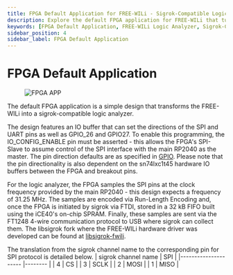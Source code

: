 ```yaml
---
title: FPGA Default Application for FREE-WILi - Sigrok-Compatible Logic Analyzer
description: Explore the default FPGA application for FREE-WILi that turns it into a sigrok-compatible logic analyzer. The design includes SPI, UART, and GPIO configurations, with sampling at 31.25 MHz and encoding via Run-Length Encoding. Detailed channel name translations for SPI are provided.
keywords: [FPGA Default Application, FREE-WILi Logic Analyzer, Sigrok-Compatible FPGA, SPI Configuration, iCE40 FPGA, FTDI Communication, Run-Length Encoding, libsigrok-fwili]
sidebar_position: 4
sidebar_label: FPGA Default Application
---
```


# FPGA Default Application

<div class="text--center">

<figure>

![FPGA APP](../../assets/fpga_default_app.png "FPGA APP")
<figcaption></figcaption>
</figure>
</div>

The default FPGA application is a simple design that transforms the FREE-WILi into a sigrok-compatible logic analyzer.

The design features an IO buffer that can set the directions of the SPI and UART pins as well as GPIO_26 and GPIO27. To enable this programming, the IO_CONFIG_ENABLE pin must be asserted - this allows the FPGA's SPI-Slave to assume control of the SPI interface with the main RP2040 as the master. The pin direction defaults are as specified in [GPIO](/gpio/). Please note that the pin directionality is also dependent on the sn74lxc1t45 hardware IO buffers between the FPGA and breakout pins.

For the logic analyzer, the FPGA samples the SPI pins at the clock frequency provided by the main RP2040 - this design expects a frequency of 31.25 MHz. The samples are encoded via Run-Length Encoding and, once the FPGA is initiated by sigrok via FTDI, stored in a 32 kB FIFO built using the iCE40's on-chip SPRAM. Finally, these samples are sent via the FT1248 4-wire communication protocol to USB where sigrok can collect them. The libsigrok fork where the FREE-WILi hardware driver was developed can be found at [libsigrok-fwili](https://github.com/Ytuf/libsigrok-fwili).

The translation from the sigrok channel name to the corresponding pin for SPI protocol is detailed below.
| sigrok channel name  	| SPI     |
|---------------------	|-------- |
| 4            	        | CS      |
| 3                     | SCLK 	  |
| 2                	    | MOSI    |
| 1                	    | MISO    |

<!-- Two additional versions of this application are available, one sampling the UART lines and the other sampling I2C. The translation from the sigrok channel name to the corresponding pin for each protocol is detailed below.

| sigrok channel name  	| SPI     | UART  | I2C     |
|---------------------	|-------- |------	|-------- |
| 4            	        | CS      | RTS   | Unused  |
| 3 	                  | SCLK 	  | CTS   | Unused  |
| 2                	    | MOSI  	| RX  	| SCL     |
| 1                	    | MISO  	| TX  	| SDA     | -->